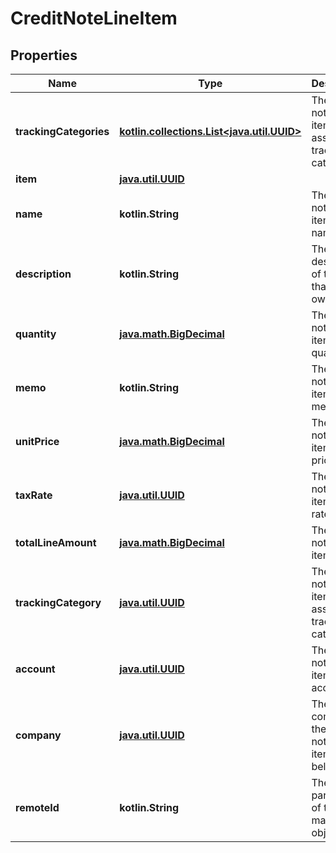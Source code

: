 
# CreditNoteLineItem

## Properties
Name | Type | Description | Notes
------------ | ------------- | ------------- | -------------
**trackingCategories** | [**kotlin.collections.List&lt;java.util.UUID&gt;**](java.util.UUID.md) | The credit note line item&#39;s associated tracking categories. | 
**item** | [**java.util.UUID**](java.util.UUID.md) |  |  [optional]
**name** | **kotlin.String** | The credit note line item&#39;s name. |  [optional]
**description** | **kotlin.String** | The description of the item that is owed. |  [optional]
**quantity** | [**java.math.BigDecimal**](java.math.BigDecimal.md) | The credit note line item&#39;s quantity. |  [optional]
**memo** | **kotlin.String** | The credit note line item&#39;s memo. |  [optional]
**unitPrice** | [**java.math.BigDecimal**](java.math.BigDecimal.md) | The credit note line item&#39;s unit price. |  [optional]
**taxRate** | [**java.util.UUID**](java.util.UUID.md) | The credit note line item&#39;s tax rate. |  [optional]
**totalLineAmount** | [**java.math.BigDecimal**](java.math.BigDecimal.md) | The credit note line item&#39;s total. |  [optional]
**trackingCategory** | [**java.util.UUID**](java.util.UUID.md) | The credit note line item&#39;s associated tracking category. |  [optional]
**account** | [**java.util.UUID**](java.util.UUID.md) | The credit note line item&#39;s account. |  [optional]
**company** | [**java.util.UUID**](java.util.UUID.md) | The company the credit note line item belongs to. |  [optional]
**remoteId** | **kotlin.String** | The third-party API ID of the matching object. |  [optional]



